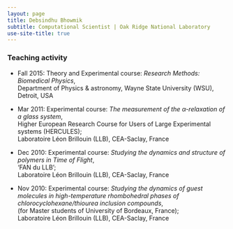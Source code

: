 ```yaml
---
layout: page
title: Debsindhu Bhowmik
subtitle: Computational Scientist | Oak Ridge National Laboratory  
use-site-title: true
---
```


### **Teaching activity**     

- Fall 2015: Theory and Experimental course: _Research Methods: Biomedical Physics_,     
              Department of Physics & astronomy, Wayne State University (WSU), Detroit, USA     

- Mar 2011: Experimental course: _The measurement of the α-relaxation of a glass system_,     
              Higher European Research Course for Users of Large Experimental systems (HERCULES);     
              Laboratoire Léon Brillouin (LLB), CEA-Saclay, France

- Dec 2010: Experimental course: _Studying the dynamics and structure of polymers in Time of Flight_,     
            ‘FAN du LLB’;    
            Laboratoire Léon Brillouin (LLB), CEA-Saclay, France     

- Nov 2010: Experimental course: _Studying the dynamics of guest molecules in high-temperature rhombohedral phases of
                chlorocyclohexane/thiourea inclusion compounds_,    
                (for Master students of University of Bordeaux, France);    
                Laboratoire Léon Brillouin (LLB), CEA-Saclay, France    
                
                
                
                
                
